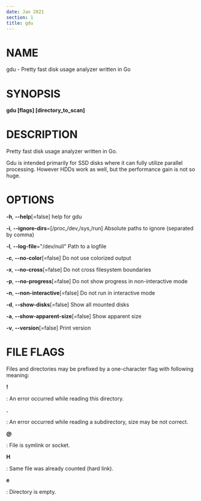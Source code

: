 ```yaml
---
date: Jan 2021
section: 1
title: gdu
---
```


# NAME

gdu - Pretty fast disk usage analyzer written in Go

# SYNOPSIS

**gdu \[flags\] \[directory_to_scan\]**

# DESCRIPTION

Pretty fast disk usage analyzer written in Go.

Gdu is intended primarily for SSD disks where it can fully utilize
parallel processing. However HDDs work as well, but the performance gain
is not so huge.

# OPTIONS

**-h**, **\--help**\[=false\] help for gdu

**-i**, **\--ignore-dirs**=\[/proc,/dev,/sys,/run\] Absolute paths to
ignore (separated by comma)

**-l**, **\--log-file**=\"/dev/null\" Path to a logfile

**-c**, **\--no-color**\[=false\] Do not use colorized output

**-x**, **\--no-cross**\[=false\] Do not cross filesystem boundaries

**-p**, **\--no-progress**\[=false\] Do not show progress in
non-interactive mode

**-n**, **\--non-interactive**\[=false\] Do not run in interactive mode

**-d**, **\--show-disks**\[=false\] Show all mounted disks

**-a**, **\--show-apparent-size**\[=false\] Show apparent size

**-v**, **\--version**\[=false\] Print version

# FILE FLAGS

Files and directories may be prefixed by a one-character
flag with following meaning:

**!**

:   An error occurred while reading this directory.

**.**

:   An error occurred while reading a subdirectory, size may be not correct.

**\@**

:  File is symlink or socket.

**H**

:  Same file was already counted (hard link).

**e**

:  Directory is empty.